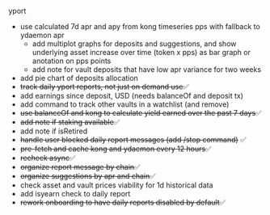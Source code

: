yport

- use calculated 7d apr and apy from kong timeseries pps with fallback to ydaemon apr
  - add multiplot graphs for deposits and suggestions, and show underlying asset increase over time (token x pps) as bar graph or anotation on pps points
  - add note for vault deposits that have low apr variance for two weeks
- add pie chart of deposits allocation
- ~~track daily yport reports, not just on demand use~~✅
- add earnings since deposit, USD (needs balanceOf and deposit tx)
- add command to track other vaults in a watchlist (and remove)
- ~~use balanceOf and kong to calculate yield earned over the past 7 days~~✅
- ~~add note if staking available~~✅
- add note if isRetired
- ~~handle user blocked daily report messages (add /stop command)~~ ✅
- ~~pre-fetch and cache kong and ydaemon every 12 hours~~✅
- ~~recheck async~~✅
- ~~organize report message by chain~~✅
- ~~organize suggestions by apr and chain~~✅
- check asset and vault prices viability for 1d historical data
- add isyearn check to daily report
- ~~rework onboarding to have daily reports disabled by default~~✅
